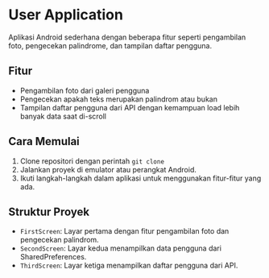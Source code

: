 # User Application

Aplikasi Android sederhana dengan beberapa fitur seperti pengambilan foto, pengecekan palindrome, dan tampilan daftar pengguna.

## Fitur

- Pengambilan foto dari galeri pengguna
- Pengecekan apakah teks merupakan palindrom atau bukan
- Tampilan daftar pengguna dari API dengan kemampuan load lebih banyak data saat di-scroll

## Cara Memulai

1. Clone repositori dengan perintah `git clone`
2. Jalankan proyek di emulator atau perangkat Android.
3. Ikuti langkah-langkah dalam aplikasi untuk menggunakan fitur-fitur yang ada.

## Struktur Proyek

- `FirstScreen`: Layar pertama dengan fitur pengambilan foto dan pengecekan palindrom.
- `SecondScreen`: Layar kedua menampilkan data pengguna dari SharedPreferences.
- `ThirdScreen`: Layar ketiga menampilkan daftar pengguna dari API.
